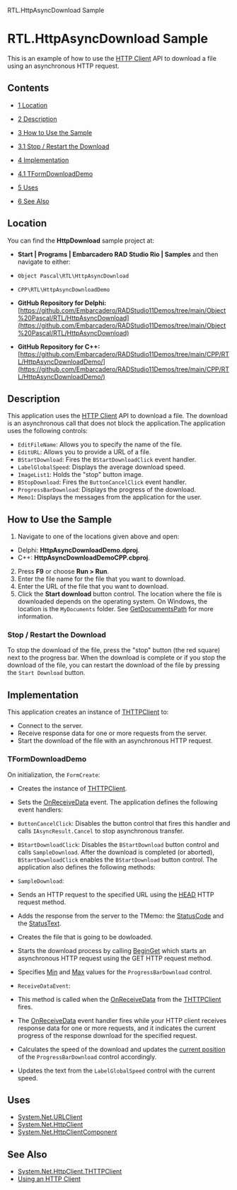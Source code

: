 RTL.HttpAsyncDownload Sample[]()
# RTL.HttpAsyncDownload Sample 


This is an example of how to use the [HTTP Client](http://docwiki.embarcadero.com/Libraries/en/System.Net.HttpClient) API to download a file using an asynchronous HTTP request.
## Contents



* [1 Location](#Location)
* [2 Description](#Description)
* [3 How to Use the Sample](#How_to_Use_the_Sample)

* [3.1 Stop / Restart the Download](#Stop_.2F_Restart_the_Download)

* [4 Implementation](#Implementation)

* [4.1 TFormDownloadDemo](#TFormDownloadDemo)

* [5 Uses](#Uses)
* [6 See Also](#See_Also)


## Location 

You can find the **HttpDownload** sample project at:
* **Start | Programs | Embarcadero RAD Studio Rio | Samples** and then navigate to either:

* `Object Pascal\RTL\HttpAsyncDownload`
* `CPP\RTL\HttpAsyncDownloadDemo`

* **GitHub Repository for Delphi:**[https://github.com/Embarcadero/RADStudio11Demos/tree/main/Object%20Pascal/RTL/HttpAsyncDownload](https://github.com/Embarcadero/RADStudio11Demos/tree/main/Object%20Pascal/RTL/HttpAsyncDownload)
* **GitHub Repository for C++:**[https://github.com/Embarcadero/RADStudio11Demos/tree/main/CPP/RTL/HttpAsyncDownloadDemo/](https://github.com/Embarcadero/RADStudio11Demos/tree/main/CPP/RTL/HttpAsyncDownloadDemo/)

## Description 

This application uses the [HTTP Client](http://docwiki.embarcadero.com/Libraries/en/System.Net.HttpClient) API to download a file. The download is an asynchronous call that does not block the application.The application uses the following controls:

* `EditFileName`: Allows you to specify the name of the file.
* `EditURL`: Allows you to provide a URL of a file.
* `BStartDownload`: Fires the `BStartDownloadClick` event handler.
* `LabelGlobalSpeed`: Displays the average download speed.
* `ImageList1`: Holds the "stop" button image.
* `BStopDownload`: Fires the `ButtonCancelClick` event handler.
* `ProgressBarDownload`: Displays the progress of the download.
* `Memo1`: Displays the messages from the application for the user.

## How to Use the Sample 


1.  Navigate to one of the locations given above and open:

*  Delphi: **HttpAsyncDownloadDemo.dproj**.
*  C++: **HttpAsyncDownloadDemoCPP.cbproj**.

2.  Press **F9** or choose **Run > Run**.
3.  Enter the file name for the file that you want to download.
4.  Enter the URL of the file that you want to download.
5.  Click the **Start download** button control.
The location where the file is downloaded depends on the operating system. On Windows, the location is the `MyDocuments` folder. See [GetDocumentsPath](http://docwiki.embarcadero.com/Libraries/en/System.IOUtils.TPath.GetDocumentsPath) for more information.
### Stop / Restart the Download 

To stop the download of the file, press the "stop" button (the red square) next to the progress bar. When the download is complete or if you stop the download of the file, you can restart the download of the file by pressing the `Start Download` button. 
## Implementation 

This application creates an instance of [THTTPClient](http://docwiki.embarcadero.com/Libraries/en/System.Net.HttpClient.THTTPClient) to:
*  Connect to the server.
*  Receive response data for one or more requests from the server.
*  Start the download of the file with an asynchronous HTTP request.

### TFormDownloadDemo 

On initialization, the `FormCreate`:
*  Creates the instance of [THTTPClient](http://docwiki.embarcadero.com/Libraries/en/System.Net.HttpClient.THTTPClient).
*  Sets the [OnReceiveData](http://docwiki.embarcadero.com/Libraries/en/System.Net.HttpClient.THTTPClient.OnReceiveData) event.
The application defines the following event handlers: 
* `ButtonCancelClick`: Disables the button control that fires this handler and calls `IAsyncResult.Cancel` to stop asynchronous transfer.
* `BStartDownloadClick`: Disables the `BStartDownload` button control and calls `SampleDownload`. After the download is completed (or aborted), `BStartDownloadClick` enables the `BStartDownload` button control.
The application also defines the following methods: 
* `SampleDownload`:

*  Sends an HTTP request to the specified URL using the [HEAD](http://docwiki.embarcadero.com/Libraries/en/System.Net.HttpClient.THTTPClient.Head) HTTP request method.
*  Adds the response from the server to the TMemo: the [StatusCode](http://docwiki.embarcadero.com/Libraries/en/System.Net.HttpClient.IHTTPResponse.StatusCode) and the [StatusText](http://docwiki.embarcadero.com/Libraries/en/System.Net.HttpClient.IHTTPResponse.StatusText).
*  Creates the file that is going to be dowloaded.
*  Starts the download process by calling [BeginGet](http://docwiki.embarcadero.com/Libraries/en/System.Net.HttpClient.THTTPClient.BeginGet) which starts an asynchronous HTTP request using the GET HTTP request method.
*  Specifies [Min](http://docwiki.embarcadero.com/Libraries/en/FMX.StdCtrls.TProgressBar.Min) and [Max](http://docwiki.embarcadero.com/Libraries/en/FMX.StdCtrls.TProgressBar.Max) values for the `ProgressBarDownload` control.

* `ReceiveDataEvent`:

*  This method is called when the [OnReceiveData](http://docwiki.embarcadero.com/Libraries/en/System.Net.HttpClient.THTTPClient.OnReceiveData) from the [THTTPClient](http://docwiki.embarcadero.com/Libraries/en/System.Net.HttpClient.THTTPClient) fires.
*  The [OnReceiveData](http://docwiki.embarcadero.com/Libraries/en/System.Net.HttpClient.THTTPClient.OnReceiveData) event handler fires while your HTTP client receives response data for one or more requests, and it indicates the current progress of the response download for the specified request.
*  Calculates the speed of the download and updates the [current position](http://docwiki.embarcadero.com/Libraries/en/FMX.StdCtrls.TProgressBar.Value) of the `ProgressBarDownload` control accordingly.
*  Updates the text from the `LabelGlobalSpeed` control with the current speed.

## Uses 


* [System.Net.URLClient](http://docwiki.embarcadero.com/Libraries/en/System.Net.URLClient)
* [System.Net.HttpClient](http://docwiki.embarcadero.com/Libraries/en/System.Net.HttpClient)
* [System.Net.HttpClientComponent](http://docwiki.embarcadero.com/Libraries/en/System.Net.HttpClientComponent)

## See Also 


* [System.Net.HttpClient.THTTPClient](http://docwiki.embarcadero.com/Libraries/en/System.Net.HttpClient.THTTPClient)
* [Using an HTTP Client](http://docwiki.embarcadero.com/RADStudio/en/Using_an_HTTP_Client)





